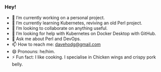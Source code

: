 ### Hey!

<!--
**davehodg/davehodg** is a ✨ _special_ ✨ repository because its `README.md` (this file) appears on your GitHub profile.

Here are some ideas to get you started:

- 🔭 I’m currently working on ...
- 🌱 I’m currently learning ...
- 👯 I’m looking to collaborate on ...
- 🤔 I’m looking for help with ...
- 💬 Ask me about ...
- 📫 How to reach me: ...
- 😄 Pronouns: ...
- ⚡ Fun fact: ...
-->


- 🔭 I’m currently working on a personal project.
- 🌱 I’m currently learning Kubernetes, reviving an old Perl project.
- 👯 I’m looking to collaborate on anything useful.
- 🤔 I’m looking for help with Kubernetes on Docker Desktop with GitHub.
- 💬 Ask me about Perl and DevOps.
- 📫 How to reach me: davehodg@gmail.com
- 😄 Pronouns: he/him.
- ⚡ Fun fact: I like cooking. I specialise in Chicken wings and crispy pork belly.
